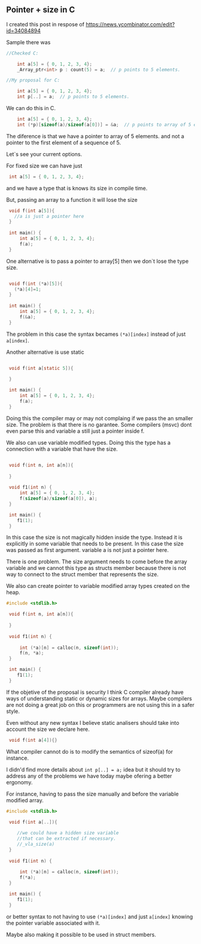 
## Pointer + size in C

I created this post in respose of 
https://news.ycombinator.com/edit?id=34084894


Sample there was

```c
//Checked C:

    int a[5] = { 0, 1, 2, 3, 4};
    _Array_ptr<int> p : count(5) = a;  // p points to 5 elements.

//My proposal for C:

    int a[5] = { 0, 1, 2, 3, 4};
    int p[..] = a;  // p points to 5 elements.

```

We can do this in C.

```c
    int a[5] = { 0, 1, 2, 3, 4};
    int (*p)[sizeof(a)/sizeof(a[0])] = &a;  // p points to array of 5 elements.
```

The diference is that we have a pointer to array of 5 elements. 
and not a pointer to the first element of a sequence of 5.


Let`s see your current options.

For fixed size we can have just

```c
 int a[5] = { 0, 1, 2, 3, 4};
```

and we have a type that is knows its size in compile time.

But, passing an array to a function it will lose the size

```c
 void f(int a[5]){
   //a is just a pointer here
 }
   
 int main() {
     int a[5] = { 0, 1, 2, 3, 4};
     f(a);
 }

```


One  alternative is to pass a pointer to array[5] then we don`t lose
the type size.

```c

 void f(int (*a)[5]){
   (*a)[4]=1;
 }
   
 int main() {
     int a[5] = { 0, 1, 2, 3, 4};
     f(&a);
 }

```

The problem in this case the syntax becames ```(*a)[index]``` instead
of just ```a[index]```. 

Another alternative is use static

```c

 void f(int a[static 5]){

 }
   
 int main() {
     int a[5] = { 0, 1, 2, 3, 4};
     f(a);
 }


```

Doing this the compiler may or may not complaing if we pass
the an smaller size. The problem is that there is no garantee. Some compilers (msvc) 
dont even parse this and variable a still just a pointer inside f.


We also can use variable modified types. Doing this the type has a connection
with a variable that have the size.

```c

 void f(int n, int a[n]){
   
 }
   
 void f1(int n) {
     int a[5] = { 0, 1, 2, 3, 4};
     f(sizeof(a)/sizeof(a[0]), a);
 }

 int main() {
    f1(1);
 }

```


In this case the size is not magically hidden
inside the type. Instead it is explicitly in some variable
that needs to be present. In this case the size was
passed as first argument. variable a is not just a pointer here.

There is one problem. The size argument needs to come 
before the array variable  and we cannot this type as structs member
because there is not way to connect to the struct member
that represents the size.


We also can create pointer to variable modified array types
created on the heap.

```c
#include <stdlib.h>

 void f(int n, int a[n]){
   
 }
   
 void f1(int n) {
     
     int (*a)[n] = calloc(n, sizeof(int));
     f(n, *a);
 }

 int main() {
    f1(1);
 }

```

If the objetive of the proposal is security I think C compiler already have
ways of understanding static or dynamic sizes for arrays. Maybe
compilers are not doing a great job on this or programmers
are not using this in a safer style.

Even without any new syntax I believe static analisers should
take into account the size we declare here.

```c
 void f(int a[4]){}
```
What compiler cannot do is to modify the semantics of sizeof(a) for instance.

I didn'd find more details about ```int p[..] = a;``` idea
but it should try to address any of the problems we have
today maybe ofering a better ergonomy.

For instance, having to pass the size manually and
before the variable modified array.

```c
#include <stdlib.h>

 void f(int a[..]){
    
    //we could have a hidden size variable
    //that can be extracted if necessary. 
    //_vla_size(a)
 }
   
 void f1(int n) {
     
     int (*a)[n] = calloc(n, sizeof(int));
     f(*a);
 }

 int main() {
    f1(1);
 }

```

or better syntax to not having to use ```(*a)[index]``` and just ```a[index]```
knowing the pointer variable associated with it.

Maybe also making it possible to be used in struct members.
